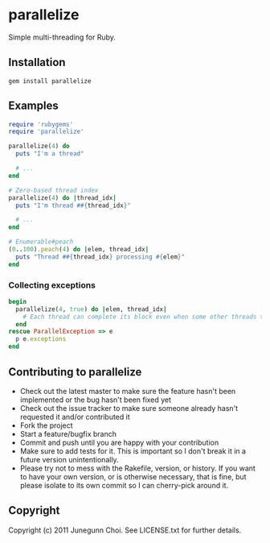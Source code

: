 # parallelize

Simple multi-threading for Ruby.

## Installation
```
gem install parallelize
```

## Examples
```ruby
require 'rubygems'
require 'parallelize'

parallelize(4) do
  puts "I'm a thread"

  # ...
end

# Zero-based thread index
parallelize(4) do |thread_idx|
  puts "I'm thread ##{thread_idx}"

  # ...
end

# Enumerable#peach
(0..100).peach(4) do |elem, thread_idx|
  puts "Thread ##{thread_idx} processing #{elem}"
end
```

### Collecting exceptions
```ruby
begin
  parallelize(4, true) do |elem, thread_idx|
    # Each thread can complete its block even when some other threads throw exceptions
  end
rescue ParallelException => e
  p e.exceptions
end
```

## Contributing to parallelize
* Check out the latest master to make sure the feature hasn't been implemented or the bug hasn't been fixed yet
* Check out the issue tracker to make sure someone already hasn't requested it and/or contributed it
* Fork the project
* Start a feature/bugfix branch
* Commit and push until you are happy with your contribution
* Make sure to add tests for it. This is important so I don't break it in a future version unintentionally.
* Please try not to mess with the Rakefile, version, or history. If you want to have your own version, or is otherwise necessary, that is fine, but please isolate to its own commit so I can cherry-pick around it.

## Copyright

Copyright (c) 2011 Junegunn Choi. See LICENSE.txt for
further details.


